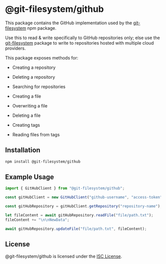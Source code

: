 # @git-filesystem/github

This package contains the GitHub implementation used by the [git-filesystem](https://github.com/git-filesystem/git-filesystem.js) npm package.

Use this to read & write specifically to GitHub repositories only; else use the [git-filesystem](https://github.com/git-filesystem/git-filesystem.js) package to write to repositories hosted with multiple cloud providers.

This package exposes methods for:

- Creating a repository
- Deleting a repository
- Searching for repositories

- Creating a file
- Overwriting a file
- Deleting a file

- Creating tags
- Reading files from tags

## Installation

```bash
npm install @git-filesystem/github
```

## Example Usage

```ts
import { GitHubClient } from "@git-filesystem/github";

const gitHubClient = new GitHubClient("github-username", "access-token", "user-agent-name");

const gitHubRepository = gitHubClient.getRepository("repository-name");

let fileContent = await gitHubRepository.readFile("file/path.txt");
fileContent += "\n\nNewData";

await gitHubRepository.updateFile("file/path.txt", fileContent);
```

## License

@git-filesystem/github is licensed under the [ISC License](./LICENSE.md).
